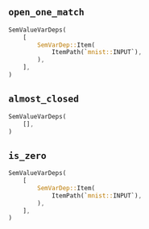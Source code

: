 ## `open_one_match`

```rust
SemValueVarDeps(
    [
        SemVarDep::Item(
            ItemPath(`mnist::INPUT`),
        ),
    ],
)
```

## `almost_closed`

```rust
SemValueVarDeps(
    [],
)
```

## `is_zero`

```rust
SemValueVarDeps(
    [
        SemVarDep::Item(
            ItemPath(`mnist::INPUT`),
        ),
    ],
)
```
